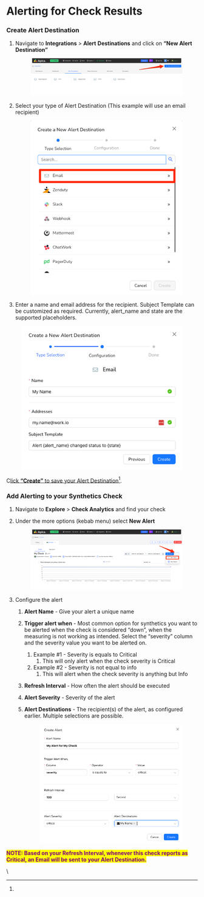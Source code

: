# Alerting for Check Results

### Create Alert Destination <a href="#create-alert-destination" id="create-alert-destination"></a>

1.  Navigate to **Integrations** > **Alert** **Destinations** and click on **“New Alert Destination”**

    <figure><img src="../../.gitbook/assets/image (1) (1) (1) (1) (1) (1) (1) (1) (1) (1) (1) (1) (1).png" alt=""><figcaption></figcaption></figure>

    &#x20;
2.  Select your type of Alert Destination (This example will use an email recipient)

    <figure><img src="../../.gitbook/assets/image (1) (1) (1) (1) (1) (1) (1) (1) (1) (1) (1) (1) (1) (1).png" alt=""><figcaption></figcaption></figure>

    &#x20;
3. Enter a name and email address for the recipient. Subject Template can be customized as required. Currently, alert\_name and state are the supported placeholders.

<figure><img src="../../.gitbook/assets/image (2) (1) (1) (1) (1) (1) (1) (1).png" alt=""><figcaption></figcaption></figure>

C[lick **“Create”** to save your Alert Destination](#user-content-fn-1)[^1].

### Add Alerting to your Synthetics Check <a href="#add-alerting-to-your-synthetics-check" id="add-alerting-to-your-synthetics-check"></a>

1. Navigate to **Explore** > **Check Analytics** and find your check
2.  Under the more options (kebab menu) select **New Alert**

    <figure><img src="../../.gitbook/assets/image (3) (1) (1) (1) (1) (1) (1).png" alt=""><figcaption></figcaption></figure>

    &#x20;
3. Configure the alert
   1. **Alert Name** - Give your alert a unique name
   2. **Trigger alert when** - Most common option for synthetics you want to be alerted when the check is considered “down”, when the measuring is not working as intended. Select the “severity” column and the severity value you want to be alerted on.
      1. Example #1 - Severity is equals to Critical
         1. This will only alert when the check severity is Critical
      2. Example #2 - Severity is not equal to info
         1. This will alert when the check severity is anything but Info
   3. **Refresh Interval** - How often the alert should be executed
   4. **Alert Severity** - Severity of the alert
   5.  **Alert Destinations** - The recipient(s) of the alert, as configured earlier. Multiple selections are possible.

       <figure><img src="../../.gitbook/assets/image (7) (1) (1) (1) (1) (1).png" alt=""><figcaption></figcaption></figure>

<mark style="color:purple;">**NOTE: Based on your Refresh Interval, whenever this check reports as Critical, an Email will be sent to your Alert Destination.**</mark>

\


[^1]: 
